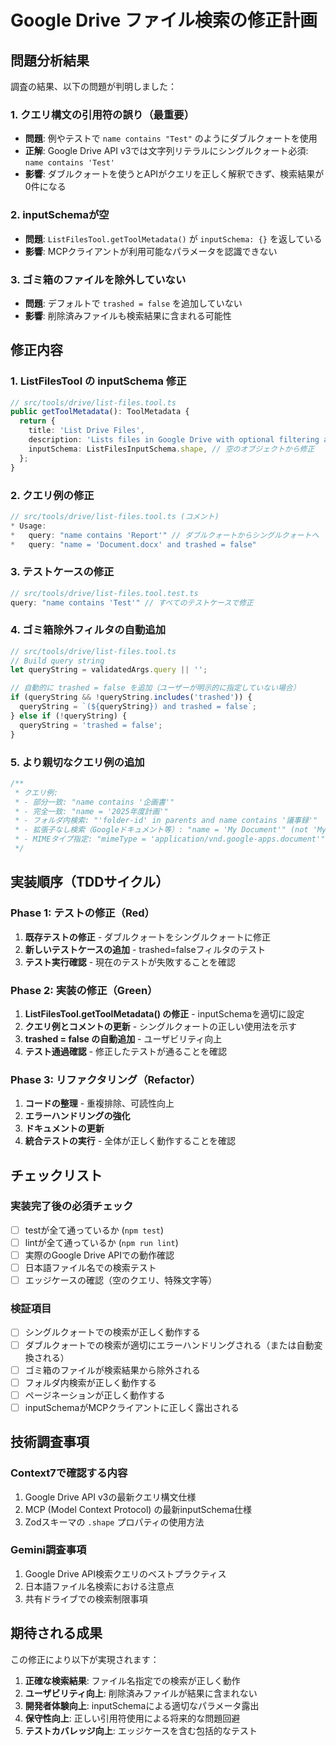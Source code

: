 # Google Drive ファイル検索の修正計画

## 問題分析結果

調査の結果、以下の問題が判明しました：

### 1. **クエリ構文の引用符の誤り（最重要）**
- **問題**: 例やテストで `name contains "Test"` のようにダブルクォートを使用
- **正解**: Google Drive API v3では文字列リテラルにシングルクォート必須: `name contains 'Test'`
- **影響**: ダブルクォートを使うとAPIがクエリを正しく解釈できず、検索結果が0件になる

### 2. **inputSchemaが空**
- **問題**: `ListFilesTool.getToolMetadata()` が `inputSchema: {}` を返している
- **影響**: MCPクライアントが利用可能なパラメータを認識できない

### 3. **ゴミ箱のファイルを除外していない**
- **問題**: デフォルトで `trashed = false` を追加していない
- **影響**: 削除済みファイルも検索結果に含まれる可能性

## 修正内容

### 1. ListFilesTool の inputSchema 修正
```typescript
// src/tools/drive/list-files.tool.ts
public getToolMetadata(): ToolMetadata {
  return {
    title: 'List Drive Files',
    description: 'Lists files in Google Drive with optional filtering and search',
    inputSchema: ListFilesInputSchema.shape, // 空のオブジェクトから修正
  };
}
```

### 2. クエリ例の修正
```typescript
// src/tools/drive/list-files.tool.ts (コメント)
* Usage:
*   query: "name contains 'Report'" // ダブルクォートからシングルクォートへ
*   query: "name = 'Document.docx' and trashed = false"
```

### 3. テストケースの修正
```typescript
// src/tools/drive/list-files.tool.test.ts
query: "name contains 'Test'" // すべてのテストケースで修正
```

### 4. ゴミ箱除外フィルタの自動追加
```typescript
// src/tools/drive/list-files.tool.ts
// Build query string
let queryString = validatedArgs.query || '';

// 自動的に trashed = false を追加（ユーザーが明示的に指定していない場合）
if (queryString && !queryString.includes('trashed')) {
  queryString = `(${queryString}) and trashed = false`;
} else if (!queryString) {
  queryString = 'trashed = false';
}
```

### 5. より親切なクエリ例の追加
```typescript
/**
 * クエリ例:
 * - 部分一致: "name contains '企画書'"
 * - 完全一致: "name = '2025年度計画'"
 * - フォルダ内検索: "'folder-id' in parents and name contains '議事録'"
 * - 拡張子なし検索（Googleドキュメント等）: "name = 'My Document'" (not 'My Document.docx')
 * - MIMEタイプ指定: "mimeType = 'application/vnd.google-apps.document'"
 */
```

## 実装順序（TDDサイクル）

### Phase 1: テストの修正（Red）
1. **既存テストの修正** - ダブルクォートをシングルクォートに修正
2. **新しいテストケースの追加** - trashed=falseフィルタのテスト
3. **テスト実行確認** - 現在のテストが失敗することを確認

### Phase 2: 実装の修正（Green）
1. **ListFilesTool.getToolMetadata() の修正** - inputSchemaを適切に設定
2. **クエリ例とコメントの更新** - シングルクォートの正しい使用法を示す
3. **trashed = false の自動追加** - ユーザビリティ向上
4. **テスト通過確認** - 修正したテストが通ることを確認

### Phase 3: リファクタリング（Refactor）
1. **コードの整理** - 重複排除、可読性向上
2. **エラーハンドリングの強化**
3. **ドキュメントの更新**
4. **統合テストの実行** - 全体が正しく動作することを確認

## チェックリスト

### 実装完了後の必須チェック
- [ ] testが全て通っているか (`npm test`)
- [ ] lintが全て通っているか (`npm run lint`)
- [ ] 実際のGoogle Drive APIでの動作確認
- [ ] 日本語ファイル名での検索テスト
- [ ] エッジケースの確認（空のクエリ、特殊文字等）

### 検証項目
- [ ] シングルクォートでの検索が正しく動作する
- [ ] ダブルクォートでの検索が適切にエラーハンドリングされる（または自動変換される）
- [ ] ゴミ箱のファイルが検索結果から除外される
- [ ] フォルダ内検索が正しく動作する
- [ ] ページネーションが正しく動作する
- [ ] inputSchemaがMCPクライアントに正しく露出される

## 技術調査事項

### Context7で確認する内容
1. Google Drive API v3の最新クエリ構文仕様
2. MCP (Model Context Protocol) の最新inputSchema仕様
3. Zodスキーマの `.shape` プロパティの使用方法

### Gemini調査事項
1. Google Drive API検索クエリのベストプラクティス
2. 日本語ファイル名検索における注意点
3. 共有ドライブでの検索制限事項

## 期待される成果

この修正により以下が実現されます：
1. **正確な検索結果**: ファイル名指定での検索が正しく動作
2. **ユーザビリティ向上**: 削除済みファイルが結果に含まれない
3. **開発者体験向上**: inputSchemaによる適切なパラメータ露出
4. **保守性向上**: 正しい引用符使用による将来的な問題回避
5. **テストカバレッジ向上**: エッジケースを含む包括的なテスト